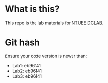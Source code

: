 # What is this?
This repo is the lab materials for [NTUEE DCLAB](http://dclab.ee.ntu.edu.tw).

# Git hash
Ensure your code version is newer than:

* Lab1: eb96141
* Lab2: eb96141
* Lab3: eb96141
